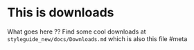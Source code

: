 # This is downloads

What goes here ?? Find some cool downloads at `styleguide_new/docs/Downloads.md` which is also this file #meta